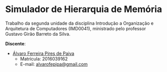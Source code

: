 # Simulador de Hierarquia de Memória

Trabalho da segunda unidade da disciplina Introdução a Organização e Arquitetura de Computadores (IMD0041),
ministrado pelo professor Gustavo Girão Barreto da Silva.

**Discente**:
- [Álvaro Ferreira Pires de Paiva](https://github.com/alvarofpp)
  - Matrícula: 2016039162
  - E-mail: alvarofepipa@gmail.com